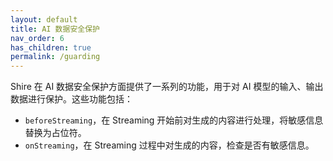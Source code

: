 ```yaml
---
layout: default
title: AI 数据安全保护
nav_order: 6
has_children: true
permalink: /guarding
---
```


Shire 在 AI 数据安全保护方面提供了一系列的功能，用于对 AI 模型的输入、输出数据进行保护。这些功能包括：

- `beforeStreaming`，在 Streaming 开始前对生成的内容进行处理，将敏感信息替换为占位符。
- `onStreaming`，在 Streaming 过程中对生成的内容，检查是否有敏感信息。

